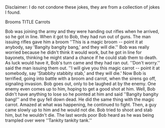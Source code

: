 Disclaimer: I do not condone these jokes, they are from a collection of jokes I found.

Brooms TITLE Carrots

Bob was joining the army and they were handing out rifles when he arrived, so he got in line. When it got to Bob, they had run out of guns. The man issuing rifles gave him a broom
''This is a magic broom -- point it at anybody, say 'Bangity bangity bang,' and they will die.'' Bob was really worried because he didn't think it would work, but he got in line for bayonets, thinking he might stand a chance if he could stab them to death. As luck would have it, Bob's turn came and they had ran out. 
''Don't worry.'' said the man issuing them out. ''I will give you this magic carrot -- point it at somebody, say 'Stabbity stabbity stab,' and they will die.' Now Bob is terrified, going into battle with a broom and carrot, when the sirens go off, signaling invasion. Bob goes out, only to be laughed at by the enemy. One enemy even comes up to him, hoping to get a good shot at him. Well, Bob didn't have anything to lose so he pointed at him and said ''Bangity bangity bang!'' and the guy fell down dead. He did the same thing with the magic carrot. Amazed at what was happening, he continued to fight. Then, a guy came slowly up to him and he would not die. Bob tried to shoot and stab him, but he wouldn't die. The last words poor Bob heard as he was being trampled over were ''Tankity tankity tank.''


